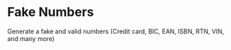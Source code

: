 # Fake Numbers
Generate a fake and valid numbers (Credit card, BIC, EAN, ISBN, RTN, VIN, and many more)
